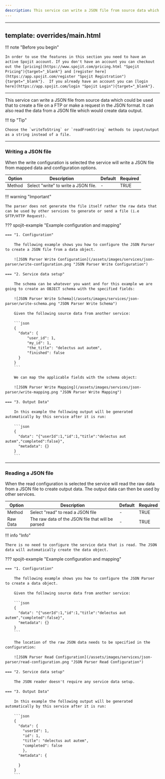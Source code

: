 ```yaml
---
description: This service can write a JSON file from source data which could be used that to create a file on a FTP or make a request in the JSON format. It can also read the data from a JSON file which would create data output. This JSON parser service can be added to your workflow and connect and share data with other services.
---
```

---
template: overrides/main.html
---
!!! note "Before you begin" 

    In order to use the features in this section you need to have an active Spojit account. If you don't have an account you can checkout out the [pricing](https://www.spojit.com/pricing.html "Spojit Pricing"){target="_blank"} and [register here](https://app.spojit.com/register "Spojit Registration"){target="_blank"}.  If you already have an account you can [login here](https://app.spojit.com/login "Spojit Login"){target="_blank"}.
___
   
This service can write a JSON file from source data which could be used that to create a file on a FTP or make a request in the JSON format. It can also read the data from a JSON file which would create data output.

!!! tip "Tip" 

    Choose the `writeToString` or `readFromString` methods to input/output as a string instead of a file.
___
### Writing a JSON file

When the write configuration is selected the service will write a JSON file from mapped data and configuration options.

| Option | Description | Default | Required |
| ----------- | ----------- | ----------- | ----------- |
| Method | Select "write" to write a JSON file. | - | TRUE |

!!! warning "Important"

    The parser does not generate the file itself rather the raw data that can be used by other services to generate or send a file (i.e SFTP/HTTP Request).

??? spojit-example "Example configuration and mapping"

    === "1. Configuration"

        The following example shows you how to configure the JSON Parser to create a JSON file from a data object.  

        ![JSON Parser Write Configuration](/assets/images/services/json-parser/write-configuration.png "JSON Parser Write Configuration")

    === "2. Service data setup"

        The schema can be whatever you want and for this example we are going to create an OBJECT schema with the specified fields:

        ![JSON Parser Write Schema](/assets/images/services/json-parser/write-schema.png "JSON Parser Write Schema")

        Given the following source data from another service:

        ```json
        {
          "data": {
              "user_id": 1,
              "my_id": 1,
              "the_title": "delectus aut autem",
              "finished": false
          }
        }
        ```

        We can map the applicable fields with the schema object:
     
        ![JSON Parser Write Mapping](/assets/images/services/json-parser/write-mapping.png "JSON Parser Write Mapping")
    
    === "3. Output Data"

        In this example the following output will be generated automatically by this service after it is run:

        ```json
        {
          "data": "{"userId":1,"id":1,"title":"delectus aut autem","completed":false}",
          "metadata": {}
        }
        ```

___
### Reading a JSON file

  When the read configuration is selected the service will read the raw data from a JSON file to create output data.  The output data can then be used by other services.

  | Option | Description | Default | Required |
| ----------- | ----------- | ----------- | ----------- |
| Method | Select "read" to read a JSON file | - | TRUE |
| Raw Data | The raw data of the JSON file that will be parsed | - | TRUE |

!!! info "Info"

    There is no need to configure the service data that is read. The JSON data will automatically create the data object.

??? spojit-example "Example configuration and mapping"

    === "1. Configuration"

        The following example shows you how to configure the JSON Parser to create a data object. 
        
        Given the following source data from another service:

        ```json
        {
          "data": "{"userId":1,"id":1,"title":"delectus aut autem","completed":false}",
          "metadata": {}
        }
        ```
        
        The location of the raw JSON data needs to be specified in the configuration:

        ![JSON Parser Read Configuration](/assets/images/services/json-parser/read-configuration.png "JSON Parser Read Configuration")

    === "2. Service data setup"

        The JSON reader doesn't require any service data setup.
    
    === "3. Output Data"

        In this example the following output will be generated automatically by this service after it is run:

        ```json
        {
          "data": {
            "userId": 1,
            "id": 1,
            "title": "delectus aut autem",
            "completed": false
            },
          "metadata": {
            
          }
        }
        ```